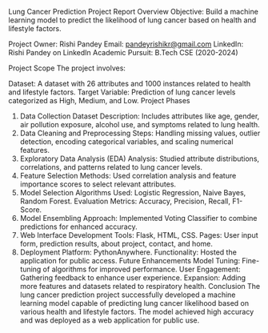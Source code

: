 Lung Cancer Prediction Project Report
Overview
Objective: Build a machine learning model to predict the likelihood of lung cancer based on health and lifestyle factors.

Project Owner: Rishi Pandey
Email: pandeyrishikr@gmail.com
LinkedIn: Rishi Pandey on LinkedIn
Academic Pursuit: B.Tech CSE (2020-2024)

Project Scope
The project involves:

Dataset: A dataset with 26 attributes and 1000 instances related to health and lifestyle factors.
Target Variable: Prediction of lung cancer levels categorized as High, Medium, and Low.
Project Phases
1. Data Collection
Dataset Description: Includes attributes like age, gender, air pollution exposure, alcohol use, and symptoms related to lung health.
2. Data Cleaning and Preprocessing
Steps: Handling missing values, outlier detection, encoding categorical variables, and scaling numerical features.
3. Exploratory Data Analysis (EDA)
Analysis: Studied attribute distributions, correlations, and patterns related to lung cancer levels.
4. Feature Selection
Methods: Used correlation analysis and feature importance scores to select relevant attributes.
5. Model Selection
Algorithms Used: Logistic Regression, Naive Bayes, Random Forest.
Evaluation Metrics: Accuracy, Precision, Recall, F1-Score.
6. Model Ensembling
Approach: Implemented Voting Classifier to combine predictions for enhanced accuracy.
7. Web Interface Development
Tools: Flask, HTML, CSS.
Pages: User input form, prediction results, about project, contact, and home.
8. Deployment
Platform: PythonAnywhere.
Functionality: Hosted the application for public access.
Future Enhancements
Model Tuning: Fine-tuning of algorithms for improved performance.
User Engagement: Gathering feedback to enhance user experience.
Expansion: Adding more features and datasets related to respiratory health.
Conclusion
The lung cancer prediction project successfully developed a machine learning model capable of predicting lung cancer likelihood based on various health and lifestyle factors. The model achieved high accuracy and was deployed as a web application for public use.
